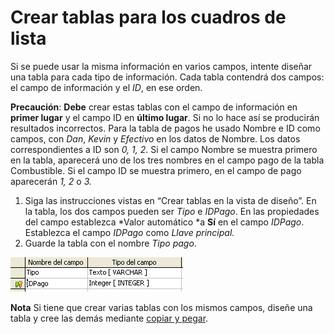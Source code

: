 
# Crear tablas para los cuadros de lista

Si se puede usar la misma información en varios campos, intente diseñar una tabla para cada tipo de información. Cada tabla contendrá dos campos: el campo de información y el *ID*, en ese orden.

**Precaución**: **Debe** crear estas tablas con el campo de información en **primer lugar** y el campo ID en **último lugar**. Si no lo hace así se producirán resultados incorrectos. Para la tabla de pagos he usado Nombre e ID como campos, con *Dan*, *Kevin* y *Efectivo* en los datos de Nombre. Los datos correspondientes a ID son *0, 1, 2*. Si el campo Nombre se muestra primero en la tabla, aparecerá uno de los tres nombres en el campo pago de la tabla Combustible. Si el campo ID se muestra primero, en el campo de pago aparecerán *1, 2* o *3.*

1. Siga las instrucciones vistas en “Crear tablas en la vista de diseño”. En la tabla, los dos campos pueden ser *Tipo* e *IDPago*. En las propiedades del campo establezca *Valor automático *a **Sí** en el campo *IDPago*. Establezca el campo *IDPago* como *Llave principal.*
2. Guarde la tabla con el nombre *Tipo pago*.


![](https://raw.githubusercontent.com/catedu/libreOffice-la-suite-ofimatica-libre/master/img/CuadrosdeLista.png)

**Nota** Si tiene que crear varias tablas con los mismos campos, diseñe una tabla y cree las demás mediante [copiar y pegar](https://raw.githubusercontent.com/catedu/libreOffice-la-suite-ofimatica-libre/master/crear_una_tabla_copiando_una_tabla_existente.html).